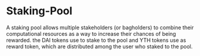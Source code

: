 # Staking-Pool
A staking pool allows multiple stakeholders (or bagholders) to combine their computational resources as a way to increase their chances of being rewarded. the DAI tokens use to stake to the pool and YTH tokens use as reward token, which are distributed among the user who staked to the pool.
